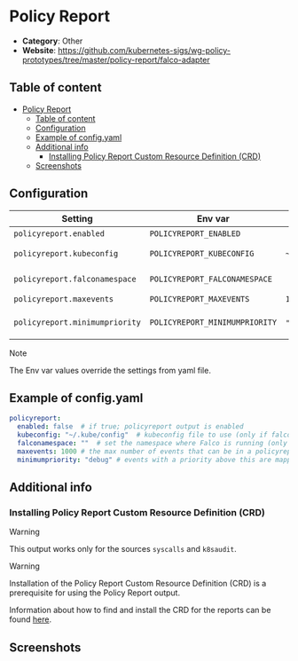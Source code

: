 # Policy Report

- **Category**: Other
- **Website**: https://github.com/kubernetes-sigs/wg-policy-prototypes/tree/master/policy-report/falco-adapter

## Table of content

- [Policy Report](#policy-report)
  - [Table of content](#table-of-content)
  - [Configuration](#configuration)
  - [Example of config.yaml](#example-of-configyaml)
  - [Additional info](#additional-info)
    - [Installing Policy Report Custom Resource Definition (CRD)](#installing-policy-report-custom-resource-definition-crd)
  - [Screenshots](#screenshots)

## Configuration

|            Setting             |            Env var             |  Default value   |                                                             Description                                                             |
| ------------------------------ | ------------------------------ | ---------------- | ----------------------------------------------------------------------------------------------------------------------------------- |
| `policyreport.enabled`         | `POLICYREPORT_ENABLED`         |                  | If true; policyreport output is **enabled**                                                                                         |
| `policyreport.kubeconfig`      | `POLICYREPORT_KUBECONFIG`      | `~/.kube/config` | Kubeconfig file to use (only if falcosidekick is running outside the cluster)                                                       |
| `policyreport.falconamespace`  | `POLICYREPORT_FALCONAMESPACE`  |                  | Set the namespace where Falco is running (only if falcosidekick is running outside the cluster)                                     |
| `policyreport.maxevents`       | `POLICYREPORT_MAXEVENTS`       | `1000`           | The max number of events that can be in a policyreport                                                                              |
| `policyreport.minimumpriority` | `POLICYREPORT_MINIMUMPRIORITY` | `""` (= `debug`) | Minimum priority of event for using this output, order is `emergency,alert,critical,error,warning,notice,informational,debug or ""` |

> [!NOTE]
The Env var values override the settings from yaml file.

## Example of config.yaml

```yaml
policyreport:
  enabled: false  # if true; policyreport output is enabled
  kubeconfig: "~/.kube/config"  # kubeconfig file to use (only if falcosidekick is running outside the cluster)
  falconamespace: ""  # set the namespace where Falco is running (only if falcosidekick is running outside the cluster)
  maxevents: 1000 # the max number of events that can be in a policyreport (default: 1000)
  minimumpriority: "debug" # events with a priority above this are mapped to fail in PolicyReport Summary and lower that those are mapped to warn (default="")
```

## Additional info

### Installing Policy Report Custom Resource Definition (CRD)

> [!WARNING]
This output works only for the sources `syscalls` and `k8saudit`.

> [!WARNING]
Installation of the Policy Report Custom Resource Definition (CRD) is a prerequisite for using the Policy Report output.

Information about how to find and install the CRD for the reports can be found [here](https://github.com/kubernetes-sigs/wg-policy-prototypes/tree/master/policy-report#installing). 

## Screenshots